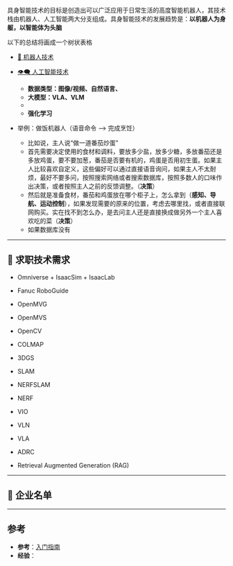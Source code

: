 
具身智能技术的目标是创造出可以广泛应用于日常生活的高度智能机器人，其技术栈由机器人、人工智能两大分支组成。具身智能技术的发展趋势是：**以机器人为身躯，以智能体为头脑**

以下的总结将画成一个树状表格

+ [🤖 机器人技术](~🤖~%20机器人技术总览%20Robot%20Technology.md)
+ [👁‍🗨 人工智能技术](~👁‍🗨~%20人工智能与机器学习%20AI%20&%20ML.md)
	+ **数据类型：图像/视频、自然语言、**
	+ **大模型：VLA、VLM**
	+ 
	+ **强化学习**





+ 举例：做饭机器人（语音命令 --> 完成烹饪）
	+ 比如说，主人说“做一道番茄炒蛋”
	+ 首先需要决定使用的食材和调料，要放多少盐，放多少糖，多放番茄还是多放鸡蛋，要不要加葱，番茄是否要有机的，鸡蛋是否用初生蛋。如果主人比较喜欢自定义，这些偏好可以通过直接语音询问，如果主人不太耐烦，最好不要多问，按照搜索网络或者搜索数据库，按照多数人的口味作出决策，或者按照主人之前的反馈调整。（**决策**）
	+ 然后就是准备食材，番茄和鸡蛋放在哪个柜子上，怎么拿到（**感知、导航、运动控制**），如果发现需要的原来的位置，考虑去哪里找，或者直接联网购买。实在找不到怎么办，是去问主人还是直接换成做另外一个主人喜欢吃的菜（**决策**）
	+ 如果数据库没有


---
## 👔 求职技术需求

+ Omniverse + IsaacSim + IsaacLab

+ Fanuc RoboGuide
+ OpenMVG
+ OpenMVS
+ OpenCV
+ COLMAP
+ 3DGS
+ SLAM
+ NERFSLAM
+ NERF
+ VIO
+ VLN
+ VLA
+ ADRC
+ Retrieval Augmented Generation (RAG)

---
## 👔 企业名单



---
## 参考

+ **参考**：[入门指南](https://github.com/TianxingChen/Embodied-AI-Guide)
+ **经验**：